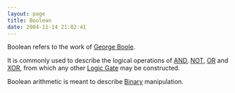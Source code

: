 ```yaml
---
layout: page
title: Boolean
date: 2004-11-14 21:02:41
---
```

<p>Boolean refers to the work of <a class="wiki" href="/wiki/george_boole.html" title="The creator of Boolean Logic - the root of all our digital computing">George Boole</a>.
</p>
<p>It is commonly used to describe the logical operations of <a class="wiki" href="/wiki/and.html" title="AND">AND</a>, <a class="wiki" href="/wiki/not.html" title="NOT">NOT</a>, <a class="wiki" href="/wiki/or.html" title="OR">OR</a> and <a class="wiki" href="/wiki/xor.html" title="XOR">XOR</a>, from which any other <a class="wiki" href="/wiki/logic_gate.html" title="Devices designed to perform logical operations">Logic Gate</a> may be constructed.
</p>
<p>Boolean arithmetic is meant to describe <a class="wiki" href="/wiki/binary.html" title="The storage method for digital information">Binary</a> manipulation.
</p>
